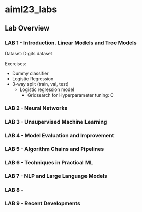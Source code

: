 # aiml23_labs

## Lab Overview

### LAB 1 - Introduction. Linear Models and Tree Models

Dataset: Digits dataset

Exercises:
- Dummy classifier
- Logistic Regression
- 3-way split (train, val, test)
    - Logistic regression model
        - Gridsearch for Hyperparameter tuning: C 

### LAB 2 - Neural Networks

### LAB 3 - Unsupervised Machine Learning 

### LAB 4 - Model Evaluation and Improvement
### LAB 5 - Algorithm Chains and Pipelines
### LAB 6 - Techniques in Practical ML
### LAB 7 - NLP and Large Language Models
### LAB 8 - 
### LAB 9 - Recent Developments
